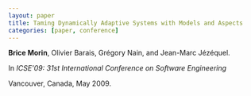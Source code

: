 ```yaml
---
layout: paper
title: Taming Dynamically Adaptive Systems with Models and Aspects
categories: [paper, conference]
---
```

**Brice Morin**, Olivier Barais, Grégory Nain, and Jean-Marc Jézéquel. 

In _ICSE'09: 31st International Conference on Software Engineering_

Vancouver, Canada, May 2009.
